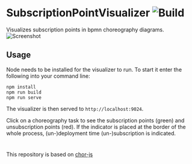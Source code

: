# SubscriptionPointVisualizer ![Build](https://github.com/bptlab/subscription-point-visualizer/workflows/Node.js%20CI/badge.svg)
Visualizes subscription points in bpmn choreography diagrams.
![Screenshot](https://user-images.githubusercontent.com/28008098/76978904-90b32a00-6937-11ea-8b22-a50307b21fa3.png)


## Usage

Node needs to be installed for the visualizer to run. To start it enter the following into your command line:
```shell
npm install
npm run build
npm run serve
```

The visualizer is then served to `http://localhost:9024`.

Click on a choreography task to see the subscription points (green) and unsubscription points (red). If the indicator is placed at the border of the whole process, (un-)deployment time (un-)subscription is indicated.

#

This repository is based on [chor-js](https://github.com/bptlab/chor-js)
